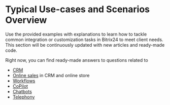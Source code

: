 # Typical Use-cases and Scenarios Overview

Use the provided examples with explanations to learn how to tackle common integration or customization tasks in Bitrix24 to meet client needs. This section will be continuously updated with new articles and ready-made code.

Right now, you can find ready-made answers to questions related to

- [CRM](./crm/index.md)
- [Online sales](./sale/index.md) in CRM and online store
- [Workflows](./bizproc/index.md)
- [CoPilot](./ai/add-joke-prompt.md)
- [Chatbots](./chat-bots/index.md)
- [Telephony](./telephony/index.md)
